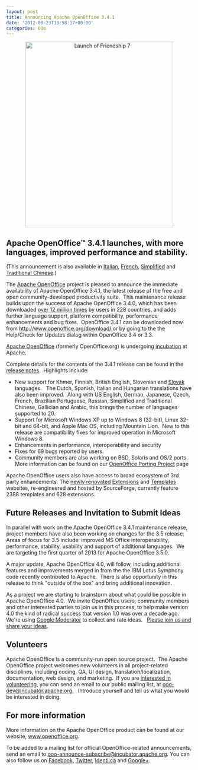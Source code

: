 ```yaml
---
layout: post
title: Announcing Apache OpenOffice 3.4.1
date: '2012-08-23T13:58:17+00:00'
categories: OOo
---
```

<div align="center"><a title="Launch of Friendship 7 by NASA on The Commons, on Flickr" href="http://www.flickr.com/photos/nasacommons/4858565516/"><img width="400" height="500" alt="Launch of Friendship 7" src="http://farm5.staticflickr.com/4143/4858565516_182aeffec3.jpg" /></a></div> 
  <p> </p> 
  <h2>Apache OpenOffice™ 3.4.1 launches, with more languages, improved performance and stability. <br /></h2> 
  <p>(This announcement is also available in <a href="http://www.openoffice.org/it/stampa/comunicati/aoo341.html">Italian</a>, <a href="http://www.openoffice.org/fr/AOO_annonce_3_4_1.html">French</a>, <a href="http://www.openoffice.org/zh-cn/news/aoo341.html">Simplified</a> and <a href="http://www.openoffice.org/zh-tw/news/aoo341.html">Traditional Chinese</a>.)<br /></p> 
  <p>The <a href="http://www.openoffice.org/">Apache OpenOffice</a> project is pleased to announce the immediate availability of Apache OpenOffice 3.4.1, the latest release of the free and open community-developed productivity suite.&nbsp; This maintenance release builds upon the success of Apache OpenOffice 3.4.0, which has been downloaded <a href="http://www.openoffice.org/stats/">over 12 million times</a> by users in 228 countries, and adds further language support, platform compatibility, performance enhancements and bug fixes.&nbsp; OpenOffice 3.4.1 can be downloaded now from <a href="http://www.openoffice.org/download/">http://www.openoffice.org/download/ </a>or by going to the the Help/Check for Updates dialog within OpenOffice 3.4 or 3.3.<br /></p> 
  <p><a href="http://www.openoffice.org/">Apache OpenOffice</a> (formerly OpenOffice.org) is undergoing <a href="http://incubator.apache.org/">incubation</a> at Apache.<br /></p> 
  <p> Complete details for the contents of the 3.4.1 release can be found in the <a href="http://www.openoffice.org/development/releases/3.4.1.html">release notes</a>.&nbsp; Highlights include: <br /></p> 
  <ul> 
    <li>New support for Khmer, Finnish, British English, Slovenian and <a href="http://www.openoffice.org/sk/">Slovak</a> languages. &nbsp; The Dutch, Spanish, Italian and Hungarian translations have also been improved.&nbsp; Along with US English, German, Japanese, Czech, French, Brazilian Portuguese, Russian, Simplified and Traditional Chinese, Gallician and Arabic, this brings the number of languages supported to 20.</li> 
    <li>Support for Microsoft Windows XP up to Windows 8 (32-bit), Linux 32-bit and 64-bit, and Apple Mac OS, including Mountain Lion.&nbsp; New to this release are compatibility fixes for improved operation in Microsoft Windows 8.<br /></li> 
    <li>Enhancements in performance, interoperability and security<br /></li> 
    <li>Fixes for 69 bugs reported by users.</li> 
    <li>Community members are also working on BSD, Solaris and OS/2 ports.&nbsp; More information can be found on our <a href="http://www.openoffice.org/porting/">OpenOffice Porting Project</a> page</li> 
  </ul> 
  <p>Apache OpenOffice users also have access to broad ecosystem of 3rd party enhancements. The <a href="http://sourceforge.net/blog/apache-openoffice-extensions-and-templates-new-features-available/">newly renovated</a> <a href="http://extensions.openoffice.org/">Extensions</a> and <a href="http://templates.openoffice.org/">Templates</a> websites, re-engineered and hosted by SourceForge, 
currently feature 2388 templates and 628 extensions.<br /></p> 
  <ul></ul> 
  <h2>Future Releases and Invitation to Submit Ideas<br /></h2> 
  <p>In parallel with work on the Apache OpenOffice 3.4.1 maintenance release, project members have also been working on changes for the 3.5 release.&nbsp; Areas of focus for 3.5 include: improved MS Office interoperability, performance, stability, usability and support of additional languages.&nbsp; We are targeting the first quarter of 2013 for Apache OpenOffice 3.5.0.</p> 
  <p>A major update, Apache OpenOffice 4.0, will follow, including additional features and improvements merged in from the the IBM Lotus Symphony code recently contributed to Apache.&nbsp; There is also opportunity in this release to think &quot;outside of the box&quot; and bring additional innovation.<br /></p> 
  <p>As a project we are starting to brainstorm about what could be possible in Apache OpenOffice 4.0.&nbsp; We invite OpenOffice users, community members and other interested parties to join us in this process, to help make version 4.0 the kind of radical success that version 1.0 was over a decade ago.&nbsp; We're using <a href="http://www.google.com/moderator/">Google Moderator</a> to collect and rate ideas. &nbsp; <a href="https://www.google.com/moderator/#16/e=2011d5">Please join us and share your ideas</a>.<br /></p> 
  <h2>Volunteers <br /></h2> 
  <p>Apache OpenOffice is a community-run open source project.&nbsp; The Apache OpenOffice project welcomes new volunteers in all project-related disciplines, including coding, QA, UI design, translation/localization, documentation, web design, and marketing.&nbsp; If you are <a href="http://incubator.apache.org/openofficeorg/get-involved.html">interested in volunteering</a>, you can send an email to our public mailing list, at <a href="http://incubator.apache.org">ooo-dev@incubator.apache.org.</a>&nbsp;&nbsp; Introduce yourself and tell us what you would be interested in doing.&nbsp; <br /></p> 
  <h2>For more information <br /></h2> 
  <p>More information on the Apache OpenOffice product can be found at our website, <a href="http://www.openoffice.org">www.openoffice.org</a>. <br /></p> 
  <p>
To be added to a mailing list for official OpenOffice-related announcements, send an email to <a href="mailto:ooo-announce-subscribe@incubator.apache.org">ooo-announce-subscribe@incubator.apache.org</a>. You can also 
follow us on <a href="http://www.facebook.com/ApacheOO">Facebook</a>, <a href="https://twitter.com/#%21/apacheoo">Twitter</a>, <a href="http://identi.ca/apacheoo">Identi.ca</a> and <a href="https://plus.google.com/u/0/114598373874764163668/">Google+</a>.
</p>
